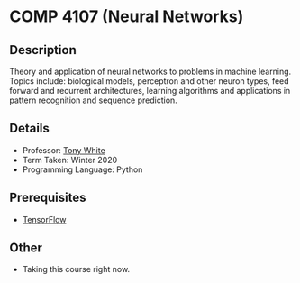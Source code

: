 # COMP 4107 (Neural Networks)

## Description 
Theory and application of neural networks to problems in machine learning. Topics include: biological models, perceptron and other neuron types, feed forward and recurrent architectures, learning algorithms and applications in pattern recognition and sequence prediction.

## Details
* Professor: [Tony White](https://carleton.ca/scs/people/tony-white/)
* Term Taken: Winter 2020
* Programming Language: Python

## Prerequisites
* [TensorFlow](https://www.tensorflow.org/)

## Other
* Taking this course right now.